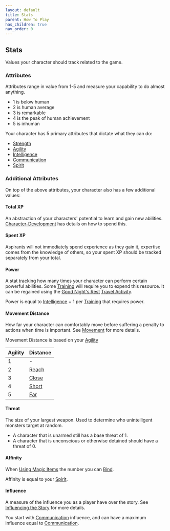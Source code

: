 ```yaml
---
layout: default
title: Stats
parent: How To Play
has_children: true
nav_order: 0
---
```

## Stats
Values your character should track related to the game.

### Attributes
Attributes range in value from 1-5 and measure your capability to do almost anything.
- 1 is below human
- 2 is human average
- 3 is remarkable
- 4 is the peak of human achievement
- 5 is inhuman

Your character has 5 primary attributes that dictate what they can do:
* [Strength](Strength)
* [Agility](Agility)
* [Intelligence](Intelligence)
* [Communication](Communication)
* [Spirit](Spirit)

### Additional Attributes
On top of the above attributes, your character also has a few additional values:

#### Total XP
An abstraction of your characters' potential to learn and gain new abilities. [Character-Development](Character-Development) has details on how to spend this.

#### Spent XP
Aspirants will not immediately spend experience as they gain it, expertise comes from the knowledge of others, so your spent XP should be tracked separately from your total.

#### Power
A stat tracking how many times your character can perform certain powerful abilities. Some [Training](Character-Development#Training) will require you to expend this resource. It can be regained using the [Good Night's Rest](Activities#Good%20Night's%20Rest) [Travel Activity](Activities#Travel%20Activity).

Power is equal to [Intelligence](Intelligence) + 1 per [Training](Character-Development#Training) that requires power.

#### Movement Distance
How far your character can comfortably move before suffering a penalty to actions when time is important. See [Movement](Movement) for more details.

Movement Distance is based on your [Agility](Agility)

| Agility | Distance                |
| ------- | ----------------------- |
| 1       | -                       |
| 2       | [Reach](Movement#Reach) |
| 3       | [Close](Movement#Close) |
| 4       | [Short](Movement#Short) |
| 5       | [Far](Movement#Far)     |

#### Threat
The size of your largest weapon. Used to determine who unintelligent monsters target at random. 

* A character that is unarmed still has a base threat of 1. 
* A character that is unconscious or otherwise detained should have a threat of 0.

#### Affinity
When [Using Magic Items](Magic-Items#Using%20Magic%20Items) the number you can [Bind](Terminology#Bind).

Affinity is equal to your [Spirit](Spirit).

#### Influence
A measure of the influence you as a player have over the story. See [Influencing the Story](Telling-The-Story#Influencing%20the%20Story) for more details.

You start with [Communication](Communication) influence, and can have a maximum influence equal to [Communication](Communication).
